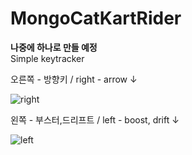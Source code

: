 # MongoCatKartRider

**나중에 하나로 만들 예정**  
Simple keytracker 

오른쪽 - 방향키 / right - arrow &#8595;   

![right](https://user-images.githubusercontent.com/38584993/77130364-0257b900-6a9b-11ea-9926-dbed8b6eafc3.PNG)

왼쪽 - 부스터,드리프트 / left - boost, drift &#8595;   

![left](https://user-images.githubusercontent.com/38584993/77130369-097ec700-6a9b-11ea-84ef-78ea5d0f6a86.PNG)
